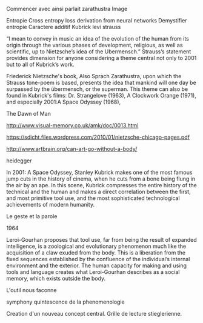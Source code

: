 Commencer avec ainsi parlait zarathustra
Image

Entropie
Cross entropy loss derivation from neural networks
Demystifier entropie
Caractere additif
Kubrick levi strauss

“I
mean to convey in music an idea of the evolution of the human from its origin
through the various phases of development, religious, as well as scientific,
up to Nietzsche’s idea of the Ubermensch.” Strauss’s statement provides dimension
for anyone considering a theme central not only to 2001 but to all
of Kubrick’s work.

Friederick Nietzsche's book, Also Sprach Zarathustra, upon which the Strauss tone-poem is based, presents the idea that mankind will one day be surpassed by the übermensch, or the superman. This theme can also be found in Kubrick's films: Dr. Strangelove (1963), A Clockwork Orange (1971), and especially 2001:A Space Odyssey (1968),


The Dawn of Man

http://www.visual-memory.co.uk/amk/doc/0013.html

https://sdicht.files.wordpress.com/2010/01/nietzsche-chicago-pages.pdf

http://www.artbrain.org/can-art-go-without-a-body/

heidegger

In 2001: A Space Odyssey, Stanley Kubrick makes one of the most famous jump cuts in the history of cinema, when he cuts from a bone being flung in the air by an ape. In this scene, Kubrick compresses the entire history of the technical and the human and makes a direct correlation between the first, and most primitive tool use, and the most sophisticated technological achievements of modern humanity.

 Le geste et la parole

1964


Leroi-Gourhan proposes that tool use, far from being the result of expanded intelligence, is a zoological and evolutionary phenomenon much like the acquisition of a claw exuded from the body. This is a liberation from the fixed sequences established by the confluence of the individual’s internal environment and the exterior. The human capacity for making and using tools and language creates what Leroi-Gourhan describes as a social memory, which exists outside the body.

L'outil nous faconne

symphony quintescence de la phenomenologie

Creation d'un nouveau concept central. Grille de lecture stieglerienne.
